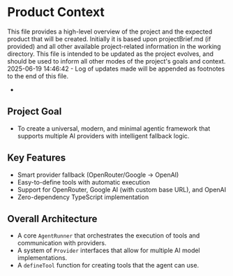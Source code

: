 # Product Context

This file provides a high-level overview of the project and the expected product that will be created. Initially it is based upon projectBrief.md (if provided) and all other available project-related information in the working directory. This file is intended to be updated as the project evolves, and should be used to inform all other modes of the project's goals and context.
2025-06-19 14:46:42 - Log of updates made will be appended as footnotes to the end of this file.

-

## Project Goal

- To create a universal, modern, and minimal agentic framework that supports multiple AI providers with intelligent fallback logic.

## Key Features

- Smart provider fallback (OpenRouter/Google -> OpenAI)
- Easy-to-define tools with automatic execution
- Support for OpenRouter, Google AI (with custom base URL), and OpenAI
- Zero-dependency TypeScript implementation

## Overall Architecture

- A core `AgentRunner` that orchestrates the execution of tools and communication with providers.
- A system of `Provider` interfaces that allow for multiple AI model implementations.
- A `defineTool` function for creating tools that the agent can use.
